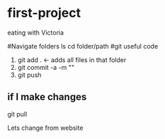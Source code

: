 # first-project

eating with Victoria

#Navigate folders
ls 
cd folder/path
#git useful code

1. git add . <- adds all files in that folder
2. git commit -a -m "<ANY MESSAGE>"
3. git push

## if I make changes
git pull


Lets change from website
